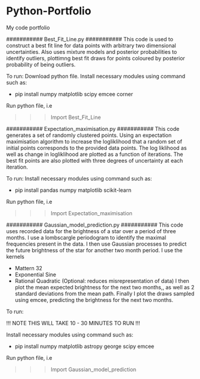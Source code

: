 # Python-Portfolio
My code portfolio

###########  Best_Fit_Line.py  ###########
This code is used to construct a best fit line for data points with arbitrary two dimensional uncertainties. 
Also uses mixture models and posterior probabilities to identify outliers, plottimng best fit draws for points 
coloured by posterior probability of being outliers.

To run:
Download python file.
Install necessary modules using command such as:
  - pip install numpy matplotlib scipy emcee corner

Run python file, i.e
  >>> Import Best_Fit_Line


###########  Expectation_maximisation.py  ###########
This code generates a set of randomly clustered points. Using an expectation maximisation algorithm to increase 
the logliklihood that a random set of initial points corresponds to the provided data points. The log liklihood
as well as change in logliklihood are plotted as a function of iterations. The best fit points are also plotted 
with three degrees of uncertainty at each iteration.

To run:
Install necessary modules using command such as:
  - pip install pandas numpy matplotlib scikit-learn

Run python file, i.e
  >>> Import Expectation_maximisation


###########  Gaussian_model_prediction.py  ###########
This code uses recorded data for the brightness of a star over a period of three months. I use a lombscargle 
periodogram to identify the maximal frequencies present in the data. I then use Gaussian processes to
predict the future brightness of the star for another two month period. I use the kernels
  -  Mattern 32
  -  Exponential Sine
  -  Rational Quadratic (Optional: reduces misrepresentation of data)
I then plot the mean expected brightness for the next two months,, as well as 2 standard deviations from the mean
path. Finally I plot the draws sampled using emcee, predicting the brightness for the next two months.

To run:

!!! NOTE THIS WILL TAKE 10 - 30 MINUTES TO RUN !!!

Install necessary modules using command such as:
  - pip install numpy matplotlib astropy george scipy emcee

Run python file, i.e
  >>> Import Gaussian_model_prediction






